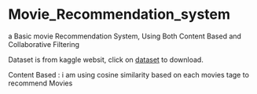 # Movie_Recommendation_system
a Basic movie Recommendation System, Using Both Content Based and Collaborative Filtering

Dataset is from kaggle websit, 
click on [dataset](https://www.kaggle.com/shubhammehta21/movie-lens-small-latest-dataset?select=movies.csv) to download.

Content Based :
i am using cosine similarity based on each movies tage to recommend Movies
